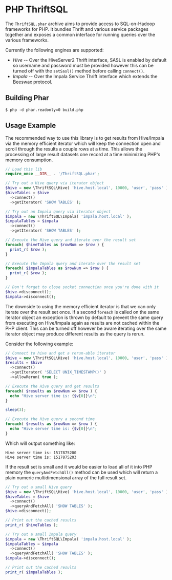 PHP ThriftSQL
=============

The `ThriftSQL.phar` archive aims to provide access to SQL-on-Hadoop frameworks for PHP. It bundles Thrift and various service packages together and exposes a common interface for running queries over the various frameworks.

Currently the following engines are supported:

* *Hive* -- Over the HiveServer2 Thrift interface, SASL is enabled by default so username and password must be provided however this can be turned off with the `setSasl()` method before calling `connect()`.
* *Impala* -- Over the Impala Service Thrift interface which extends the Beeswax protocol.

Building Phar
-------------

```
$ php -d phar.readonly=0 build.php
```

Usage Example
-------------

The recommended way to use this library is to get results from Hive/Impala via the memory efficient iterator which will keep the connection open and scroll through the results a couple rows at a time. This allows the processing of large result datasets one record at a time minimizing PHP's memory consumption.

```php
// Load this lib
require_once __DIR__ . '/ThriftSQL.phar';

// Try out a Hive query via iterator object
$hive = new \ThriftSQL\Hive( 'hive.host.local', 10000, 'user', 'pass' );
$hiveTables = $hive
  ->connect()
  ->getIterator( 'SHOW TABLES' );

// Try out an Impala query via iterator object
$impala = new \ThriftSQL\Impala( 'impala.host.local' );
$impalaTables = $impala
  ->connect()
  ->getIterator( 'SHOW TABLES' );

// Execute the Hive query and iterate over the result set
foreach( $hiveTables as $rowNum => $row ) {
  print_r( $row );
}

// Execute the Impala query and iterate over the result set
foreach( $impalaTables as $rowNum => $row ) {
  print_r( $row );
}

// Don't forget to close socket connection once you're done with it
$hive->disconnect();
$impala->disconnect();
```

The downside to using the memory efficient iterator is that we can only iterate over the result set once. If a second `foreach` is called on the same iterator object an exception is thrown by default to prevent the same query from executing on Hive/Impala again as results are not cached within the PHP client. This can be turned off however be aware iterating over the same iterator object may produce different results as the query is rerun.

Consider the following example:

```php
// Connect to hive and get a rerun-able iterator
$hive = new \ThriftSQL\Hive( 'hive.host.local', 10000, 'user', 'pass' );
$results = $hive
  ->connect()
  ->getIterator( 'SELECT UNIX_TIMESTAMP()' )
  ->allowRerun( true );

// Execute the Hive query and get results
foreach( $results as $rowNum => $row ) {
  echo "Hive server time is: {$v[0]}\n";
}

sleep(3);

// Execute the Hive query a second time
foreach( $results as $rowNum => $row ) {
  echo "Hive server time is: {$v[0]}\n";
}
```

Which will output something like:

```
Hive server time is: 1517875200
Hive server time is: 1517875203
```

If the result set is small and it would be easier to load all of it into PHP memory the `queryAndFetchAll()` method can be used which will return a plain numeric multidimensional array of the full result set.

```php
// Try out a small Hive query
$hive = new \ThriftSQL\Hive( 'hive.host.local', 10000, 'user', 'pass' );
$hiveTables = $hive
  ->connect()
  ->queryAndFetchAll( 'SHOW TABLES' );
$hive->disconnect();

// Print out the cached results
print_r( $hiveTables );
```

```php
// Try out a small Impala query
$impala = new \ThriftSQL\Impala( 'impala.host.local' );
$impalaTables = $impala
  ->connect()
  ->queryAndFetchAll( 'SHOW TABLES' );
$impala->disconnect();

// Print out the cached results
print_r( $impalaTables );
```
